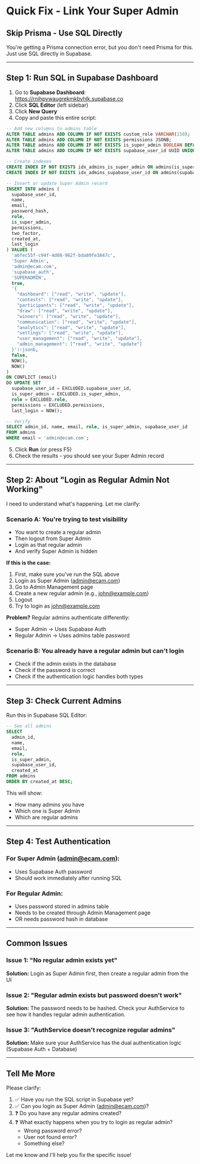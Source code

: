 # Quick Fix - Link Your Super Admin

## Skip Prisma - Use SQL Directly

You're getting a Prisma connection error, but you don't need Prisma for this. Just use SQL directly in Supabase.

---

## Step 1: Run SQL in Supabase Dashboard

1. Go to **Supabase Dashboard**: https://rnihpvwaugrekmkbvhlk.supabase.co
2. Click **SQL Editor** (left sidebar)
3. Click **New Query**
4. Copy and paste this entire script:

```sql
-- Add new columns to admins table
ALTER TABLE admins ADD COLUMN IF NOT EXISTS custom_role VARCHAR(150);
ALTER TABLE admins ADD COLUMN IF NOT EXISTS permissions JSONB;
ALTER TABLE admins ADD COLUMN IF NOT EXISTS is_super_admin BOOLEAN DEFAULT FALSE;
ALTER TABLE admins ADD COLUMN IF NOT EXISTS supabase_user_id UUID UNIQUE;

-- Create indexes
CREATE INDEX IF NOT EXISTS idx_admins_is_super_admin ON admins(is_super_admin);
CREATE INDEX IF NOT EXISTS idx_admins_supabase_user_id ON admins(supabase_user_id);

-- Insert or update Super Admin record
INSERT INTO admins (
  supabase_user_id,
  name,
  email,
  password_hash,
  role,
  is_super_admin,
  permissions,
  two_factor,
  created_at,
  last_login
) VALUES (
  'a6fec55f-c94f-4d08-962f-bda89fe3847c',
  'Super Admin',
  'admin@ecam.com',
  'supabase_auth',
  'SUPERADMIN',
  true,
  '{
    "dashboard": ["read", "write", "update"],
    "contests": ["read", "write", "update"],
    "participants": ["read", "write", "update"],
    "draw": ["read", "write", "update"],
    "winners": ["read", "write", "update"],
    "communication": ["read", "write", "update"],
    "analytics": ["read", "write", "update"],
    "settings": ["read", "write", "update"],
    "user_management": ["read", "write", "update"],
    "admin_management": ["read", "write", "update"]
  }'::jsonb,
  false,
  NOW(),
  NOW()
)
ON CONFLICT (email) 
DO UPDATE SET
  supabase_user_id = EXCLUDED.supabase_user_id,
  is_super_admin = EXCLUDED.is_super_admin,
  role = EXCLUDED.role,
  permissions = EXCLUDED.permissions,
  last_login = NOW();

-- Verify
SELECT admin_id, name, email, role, is_super_admin, supabase_user_id
FROM admins 
WHERE email = 'admin@ecam.com';
```

5. Click **Run** (or press F5)
6. Check the results - you should see your Super Admin record

---

## Step 2: About "Login as Regular Admin Not Working"

I need to understand what's happening. Let me clarify:

### Scenario A: You're trying to test visibility
- You want to create a regular admin
- Then logout from Super Admin
- Login as that regular admin
- And verify Super Admin is hidden

**If this is the case:**
1. First, make sure you've run the SQL above
2. Login as Super Admin (admin@ecam.com)
3. Go to Admin Management page
4. Create a new regular admin (e.g., john@example.com)
5. Logout
6. Try to login as john@example.com

**Problem?** Regular admins authenticate differently:
- Super Admin → Uses Supabase Auth
- Regular Admin → Uses admins table password

### Scenario B: You already have a regular admin but can't login
- Check if the admin exists in the database
- Check if the password is correct
- Check if the authentication logic handles both types

---

## Step 3: Check Current Admins

Run this in Supabase SQL Editor:

```sql
-- See all admins
SELECT 
  admin_id,
  name,
  email,
  role,
  is_super_admin,
  supabase_user_id,
  created_at
FROM admins
ORDER BY created_at DESC;
```

This will show:
- How many admins you have
- Which one is Super Admin
- Which are regular admins

---

## Step 4: Test Authentication

### For Super Admin (admin@ecam.com):
- Uses Supabase Auth password
- Should work immediately after running SQL

### For Regular Admin:
- Uses password stored in admins table
- Needs to be created through Admin Management page
- OR needs password hash in database

---

## Common Issues

### Issue 1: "No regular admin exists yet"
**Solution:** Login as Super Admin first, then create a regular admin from the UI

### Issue 2: "Regular admin exists but password doesn't work"
**Solution:** The password needs to be hashed. Check your AuthService to see how it handles regular admin authentication.

### Issue 3: "AuthService doesn't recognize regular admins"
**Solution:** Make sure your AuthService has the dual authentication logic (Supabase Auth + Database)

---

## Tell Me More

Please clarify:
1. ✅ Have you run the SQL script in Supabase yet?
2. ✅ Can you login as Super Admin (admin@ecam.com)?
3. ❓ Do you have any regular admins created?
4. ❓ What exactly happens when you try to login as regular admin?
   - Wrong password error?
   - User not found error?
   - Something else?

Let me know and I'll help you fix the specific issue!
